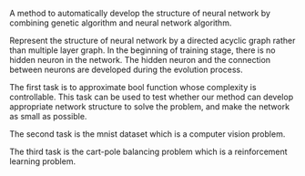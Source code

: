 A method to automatically develop the structure of neural network by combining genetic algorithm and neural network algorithm.

Represent the structure of neural network by a directed acyclic graph rather than multiple layer graph. In the beginning of training stage, there is no hidden neuron in the network. The hidden neuron and the connection between neurons are developed during the evolution process.

The first task is to approximate bool function whose complexity is controllable. This task can be used to test whether our method can develop appropriate network structure to solve the problem, and make the network as small as possible.

The second task is the mnist dataset which is a computer vision problem.

The third task is the cart-pole balancing problem which is a reinforcement learning problem.

